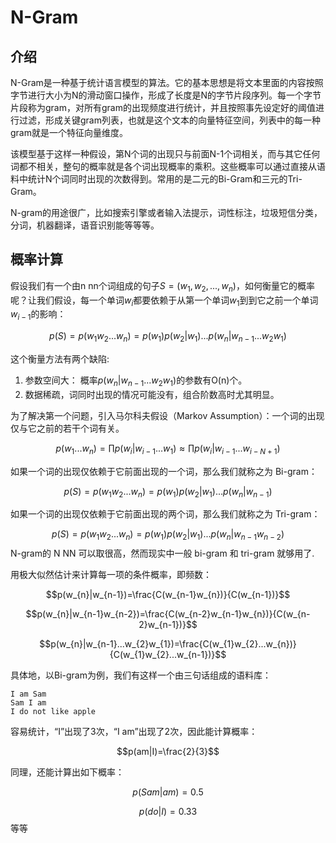 # N-Gram

## 介绍

N-Gram是一种基于统计语言模型的算法。它的基本思想是将文本里面的内容按照字节进行大小为N的滑动窗口操作，形成了长度是N的字节片段序列。每一个字节片段称为gram，对所有gram的出现频度进行统计，并且按照事先设定好的阈值进行过滤，形成关键gram列表，也就是这个文本的向量特征空间，列表中的每一种gram就是一个特征向量维度。

该模型基于这样一种假设，第N个词的出现只与前面N-1个词相关，而与其它任何词都不相关，整句的概率就是各个词出现概率的乘积。这些概率可以通过直接从语料中统计N个词同时出现的次数得到。常用的是二元的Bi-Gram和三元的Tri-Gram。

N-gram的用途很广，比如搜索引擎或者输入法提示，词性标注，垃圾短信分类，分词，机器翻译，语音识别能等等等。


## 概率计算

假设我们有一个由n nn个词组成的句子$S=(w_{1},w_{2},...,w_{n})$，如何衡量它的概率呢？让我们假设，每一个单词$w_{i}$都要依赖于从第一个单词$w_{1}$到到它之前一个单词$w_{i-1}$的影响：

$$p(S)=p(w_{1}w_{2}...w_{n})=p(w_{1})p(w_{2}|w_{1})...p(w_{n}|w_{n-1}...w_{2}w_{1})$$

这个衡量方法有两个缺陷:

1. 参数空间大： 概率$p(w_{n}|w_{n-1}...w_{2}w_{1})$的参数有O(n)个。
2. 数据稀疏，词同时出现的情况可能没有，组合阶数高时尤其明显。

为了解决第一个问题，引入马尔科夫假设（Markov Assumption）：一个词的出现仅与它之前的若干个词有关。

$$p(w_{1}...w_{n})=\prod{p(w_{i}|w_{i-1}...w_{1})} \approx \prod{p(w_{i}|w_{i-1}...w_{i-N+1})} $$

如果一个词的出现仅依赖于它前面出现的一个词，那么我们就称之为 Bi-gram：

$$p(S)=p(w_{1}w_{2}...w_{n})=p(w_{1})p(w_{2}|w_{1})...p(w_{n}|w_{n-1})$$

如果一个词的出现仅依赖于它前面出现的两个词，那么我们就称之为 Tri-gram：

$$p(S)=p(w_{1}w_{2}...w_{n})=p(w_{1})p(w_{2}|w_{1})...p(w_{n}|w_{n-1}w_{n-2})$$
N-gram的 N NN 可以取很高，然而现实中一般 bi-gram 和 tri-gram 就够用了.

用极大似然估计来计算每一项的条件概率，即频数：

$$p(w_{n}|w_{n-1})=\frac{C(w_{n-1}w_{n})}{C(w_{n-1})}$$

$$p(w_{n}|w_{n-1}w_{n-2})=\frac{C(w_{n-2}w_{n-1}w_{n})}{C(w_{n-2}w_{n-1})}$$

$$p(w_{n}|w_{n-1}...w_{2}w_{1})=\frac{C(w_{1}w_{2}...w_{n})}{C(w_{1}w_{2}...w_{n-1})}$$

具体地，以Bi-gram为例，我们有这样一个由三句话组成的语料库：

```
I am Sam
Sam I am
I do not like apple
```
容易统计，“I”出现了3次，“I am”出现了2次，因此能计算概率：

$$p(am|I)=\frac{2}{3}$$

同理，还能计算出如下概率：

$$p(Sam|am)=0.5$$

$$p(do|I)=0.33$$
等等



